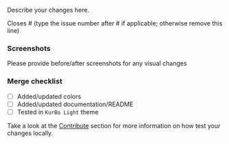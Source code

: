 Describe your changes here.

Closes # (type the issue number after # if applicable; otherwise remove this line)

### Screenshots

Please provide before/after screenshots for any visual changes

### Merge checklist

- [ ] Added/updated colors
- [ ] Added/updated documentation/README
- [ ] Tested in `KurBo Light` theme

Take a look at the [Contribute](https://github.com/KurtBoehm/kurbo-vscode-theme#contribute) section for more information on how test your changes locally.
